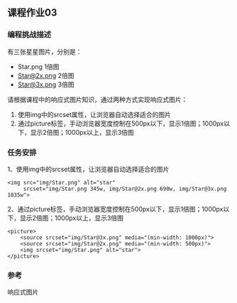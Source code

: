 ## 课程作业03

### 编程挑战描述

有三张星星图片，分别是：

* Star.png 1倍图
* Star@2x.png 2倍图
* Star@3x.png 3倍图

请根据课程中的响应式图片知识，通过两种方式实现响应式图片：

1. 使用img中的srcset属性，让浏览器自动选择适合的图片
2. 通过picture标签，手动浏览器宽度控制在500px以下，显示1倍图；1000px以下，显示2倍图；1000px以上，显示3倍图


### 任务安排

1、使用img中的srcset属性，让浏览器自动选择适合的图片

```
<img src="img/Star.png" alt="star"
     srcset="img/Star.png 345w, img/Star@2x.png 690w, img/Star@3x.png 1035w">
```

2、通过picture标签，手动浏览器宽度控制在500px以下，显示1倍图；1000px以下，显示2倍图；1000px以上，显示3倍图

```
<picture>
    <source srcset="img/Star@3x.png" media="(min-width: 1000px)">
    <source srcset="img/Star@2x.png" media="(min-width: 500px)">
    <img srcset="img/Star.png" alt="star">
</picture>
```

### 参考

响应式图片
